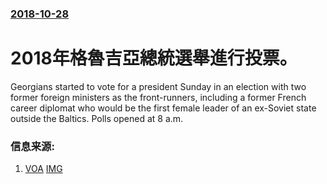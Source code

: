 ### [2018-10-28](/news/2018/10/28/index.md)

##### 
# 2018年格魯吉亞總統選舉進行投票。 

Georgians started to vote for a president Sunday in an election with two former foreign ministers as the front-runners, including a former French career diplomat who would be the first female leader of an ex-Soviet state outside the Baltics. Polls opened at 8 a.m.


### 信息来源:

1. [VOA](https://www.voanews.com/a/georgians-head-to-polls-to-pick-a-president/4632277.html) [IMG](https://media.voltron.voanews.com/Drupal/01live-166/2019-04/55AE43F2-3CF7-4346-9F74-C8AB6D5DB8AF.jpg)
